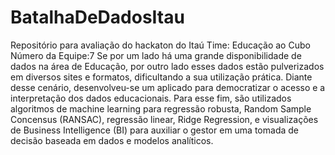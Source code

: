 # BatalhaDeDadosItau
Repositório para avaliação do hackaton do Itaú Time: Educação ao Cubo Número da Equipe:7 Se por um lado há uma grande disponibilidade de dados na área de Educação, por outro lado esses dados estão pulverizados em diversos sites e formatos, dificultando a sua utilização prática. Diante desse cenário, desenvolveu-se um aplicado para democratizar o acesso e a interpretação dos dados educacionais. Para esse fim, são utilizados algoritmos de machine learning para regressão robusta, Random Sample Concensus (RANSAC), regressão linear, Ridge Regression, e visualizações de Business Intelligence (BI) para auxiliar o gestor em uma tomada de decisão baseada em dados e modelos analíticos.
